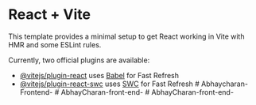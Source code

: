 # React + Vite

This template provides a minimal setup to get React working in Vite with HMR and some ESLint rules.

Currently, two official plugins are available:

- [@vitejs/plugin-react](https://github.com/vitejs/vite-plugin-react/blob/main/packages/plugin-react/README.md) uses [Babel](https://babeljs.io/) for Fast Refresh
- [@vitejs/plugin-react-swc](https://github.com/vitejs/vite-plugin-react-swc) uses [SWC](https://swc.rs/) for Fast Refresh
#   A b h a y c h a r a n - F r o n t e n d -  
 #   A b h a y C h a r a n - f r o n t - e n d -  
 #   A b h a y C h a r a n - f r o n t - e n d -  
 